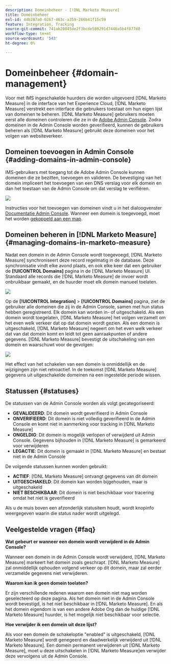 ```yaml
---
description: Domeinbeheer - [!DNL Marketo Measure]
title: Domeinbeheer
exl-id: 4db287a0-0267-463c-a359-266b41f15c59
feature: Integration, Tracking
source-git-commit: 741ab20845de2f3bcde589291d7446a5b4f877d8
workflow-type: tm+mt
source-wordcount: '543'
ht-degree: 0%

---
```


# Domeinbeheer {#domain-management}

Voor met IMS ingeschakelde huurders die worden uitgevoerd [!DNL Marketo Measure] in de interface van het Experience Cloud, [!DNL Marketo Measure] verstrekt een interface die gebruikers toestaat om hun eigen lijst van domeinen te beheren. [!DNL Marketo Measure] gebruikers moeten eerst alle domeinen controleren die ze in de [Adobe Admin Console](https://adminconsole.adobe.com/). Zodra domeinen in de Admin Console worden geverifieerd, kunnen de gebruikers beheren als [!DNL Marketo Measure] gebruikt deze domeinen voor het volgen van websiteverkeer.

## Domeinen toevoegen in Admin Console {#adding-domains-in-admin-console}

IMS-gebruikers met toegang tot de Adobe Admin Console kunnen domeinen die ze bezitten, toevoegen en valideren. De bevestiging van het domein impliceert het toevoegen van een DNS verslag voor elk domein en dan het toestaan van de Admin Console om dat verslag te verifiëren.

![](assets/domain-management-1.png)

Instructies voor het toevoegen van domeinen vindt u in het dialoogvenster [Documentatie Admin Console](https://helpx.adobe.com/enterprise/using/set-up-identity.html#setup-domains). Wanneer een domein is toegevoegd, moet het worden [gekoppeld aan een map](https://helpx.adobe.com/enterprise/using/set-up-identity.html#link-domains-to-directories).

## Domeinen beheren in [!DNL Marketo Measure] {#managing-domains-in-marketo-measure}

Nadat een domein in de Admin Console wordt toegevoegd, [!DNL Marketo Measure] synchroniseert deze record regelmatig in de database. Deze synchronisatie vindt elke avond plaats, en ook elke keer dat een gebruiker de **[!UICONTROL Domains]** pagina in de [!DNL Marketo Measure] UI. Standaard alle records die [!DNL Marketo Measure] de invoer wordt onbruikbaar gemaakt, en de huurder moet elk domein manueel toelaten.

![](assets/domain-management-2.png)

Op de **[!UICONTROL Integration]** > **[!UICONTROL Domains]** pagina, ziet de gebruiker alle domeinen die zij in de Admin Console, samen met hun status hebben geregistreerd. Elk domein kan worden in- of uitgeschakeld. Als een domein wordt toegelaten, [!DNL Marketo Measure] het volgen verzamelt om het even welk verkeer dat op dat domein wordt gezien. Als een domein is uitgeschakeld, [!DNL Marketo Measure] negeert om het even welk verkeer dat van dat domein komt en leidt tot geen aanraakpunten of andere gegevens. [!DNL Marketo Measure] bevestigt de uitschakeling van een domein en waarschuwt voor de gevolgen:

![](assets/domain-management-3.png)

Het effect van het schakelen van een domein is onmiddellijk en de wijzigingen zijn niet retroactief. In de toekomst [!DNL Marketo Measure] gegevens uit uitgeschakelde domeinen na een ingestelde periode wissen.

## Statussen {#statuses}

De statussen van de Admin Console worden als volgt gecategoriseerd:

* **GEVALIDEERD**: Dit domein wordt geverifieerd in Admin Console
* **ONVERIFIEERD**: Dit domein is niet volledig geverifieerd in de Admin Console en komt niet in aanmerking voor tracking in [!DNL Marketo Measure]
* **ONGELDIG**: Dit domein is mogelijk verlopen of verwijderd uit Admin Console. Gegevens bijhouden in [!DNL Marketo Measure] is gemarkeerd voor verwijderen
* **LEGACTIE**: Dit domein is gemaakt in [!DNL Marketo Measure] en bestaat niet in de Admin Console

De volgende statussen kunnen worden gebruikt:

* **ACTIEF**: [!DNL Marketo Measure] ontvangt gegevens van dit domein
* **UITGESCHAKELD**: Dit domein kan worden bijgehouden, maar is uitgeschakeld
* **NIET BESCHIKBAAR**: Dit domein is niet beschikbaar voor tracering omdat het niet is geverifieerd

Als u de muis boven een afzonderlijk statusitem houdt, wordt knopinfo weergegeven waarin die status nader wordt uitgelegd.

## Veelgestelde vragen {#faq}

**Wat gebeurt er wanneer een domein wordt verwijderd in de Admin Console?**

Wanneer een domein in de Admin Console wordt verwijderd, [!DNL Marketo Measure] markeert het domein zoals geschrapt. [!DNL Marketo Measure] zal onmiddellijk ophouden volgend verkeer op dit domein, maar zal eerder verzamelde gegevens niet verwijderen.

**Waarom kan ik geen domein toelaten?**

Er zijn verschillende redenen waarom een domein niet mag worden geselecteerd op deze pagina. Als het domein niet in de Admin Console wordt bevestigd, is het niet beschikbaar in [!DNL Marketo Measure]. En als het domein eigendom is van een andere Adobe Org dan de huidige [!DNL Marketo Measure] huurder, is het mogelijk niet beschikbaar voor selectie.

**Hoe verwijder ik een domein uit deze lijst?**

Als voor een domein de schakeloptie &quot;enabled&quot; is uitgeschakeld, [!DNL Marketo Measure] wordt genegeerd en daadwerkelijk verwijderd uit [!DNL Marketo Measure]. Een domein permanent verwijderen uit [!DNL Marketo Measure], moet u deze uitschakelen in [!DNL Marketo Measure]en verwijder deze vervolgens uit de Admin Console.

